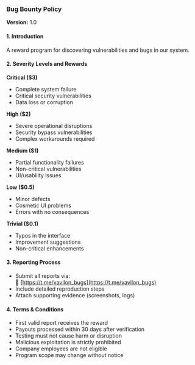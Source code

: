 ### **Bug Bounty Policy**
**Version:** 1.0

#### **1. Introduction**
A reward program for discovering vulnerabilities and bugs in our system.

#### **2. Severity Levels and Rewards**

**Critical ($3)**
- Complete system failure
- Critical security vulnerabilities
- Data loss or corruption

**High ($2)**
- Severe operational disruptions
- Security bypass vulnerabilities
- Complex workarounds required

**Medium ($1)**
- Partial functionality failures
- Non-critical vulnerabilities
- UI/usability issues

**Low ($0.5)**
- Minor defects
- Cosmetic UI problems
- Errors with no consequences

**Trivial ($0.1)**
- Typos in the interface
- Improvement suggestions
- Non-critical enhancements

#### **3. Reporting Process**
- Submit all reports via:  
  🔗 [https://t.me/vavilon_bugs](https://t.me/vavilon_bugs)
- Include detailed reproduction steps
- Attach supporting evidence (screenshots, logs)

#### **4. Terms & Conditions**
- First valid report receives the reward
- Payouts processed within 30 days after verification
- Testing must not cause harm or disruption
- Malicious exploitation is strictly prohibited
- Company employees are not eligible
- Program scope may change without notice  